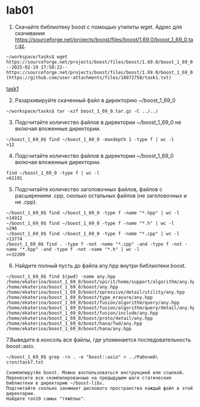 # lab01


1. Скачайте библиотеку boost с помощью утилиты wget. Адрес для скачивания https://sourceforge.net/projects/boost/files/boost/1.69.0/boost_1_69_0.tar.gz.
```
~/workspace/tasks$ wget https://sourceforge.net/projects/boost/files/boost/1.69.0/boost_1_69_0.tar.gz
--2025-02-19 17:58:22--  https://sourceforge.net/projects/boost/files/boost/1.69.0/boost_1_69_0.tar.gz[task1.txt](https://github.com/user-attachments/files/18872750/task1.txt)
```
[task1](task1.txt)

2. Разархивируйте скаченный файл в директорию ~/boost_1_69_0
  ```
~/workspace/tasks$ tar -xzf boost_1_69_0.tar.gz -C ../../
```
3. Подсчитайте количество файлов в директории ~/boost_1_69_0 не включая вложенные директории.
```
~/boost_1_69_0$ find ~/boost_1_69_0 -maxdepth 1 -type f | wc -l
>12
```
4. Подсчитайте количество файлов в директории ~/boost_1_69_0 включая вложенные директории.
```
find ~/boost_1_69_0 -type f | wc -l
>61191
```
5. Подсчитайте количество заголовочных файлов, файлов с расширением .cpp, сколько остальных файлов (не заголовочных и не .cpp).
```
~/boost_1_69_0$ find ~/boost_1_69_0 -type f -name "*.hpp" | wc -l
>14912
~/boost_1_69_0$ find ~/boost_1_69_0 -type f -name "*.h" | wc -l
>296
~/boost_1_69_0$ find ~/boost_1_69_0 -type f -name "*.cpp" | wc -l
>13774
/boost_1_69_0$ find . -type f -not -name "*.cpp" -and -type f -not -name "*.hpp" -and -type f -not -name "*.h" | wc -l
>>32209
```
6. Найдите полный пусть до файла any.hpp внутри библиотеки boost.
```
~/boost_1_69_0$ find $(pwd) -name any.hpp
/home/ekaterina/boost_1_69_0/boost/spirit/home/support/algorithm/any.hpp
/home/ekaterina/boost_1_69_0/boost/any.hpp
/home/ekaterina/boost_1_69_0/boost/xpressive/detail/utility/any.hpp
/home/ekaterina/boost_1_69_0/boost/type_erasure/any.hpp
/home/ekaterina/boost_1_69_0/boost/fusion/algorithm/query/any.hpp
/home/ekaterina/boost_1_69_0/boost/fusion/algorithm/query/detail/any.hpp
/home/ekaterina/boost_1_69_0/boost/fusion/include/any.hpp
/home/ekaterina/boost_1_69_0/boost/proto/detail/any.hpp
/home/ekaterina/boost_1_69_0/boost/hana/fwd/any.hpp
/home/ekaterina/boost_1_69_0/boost/hana/any.hpp
```
7.Выведите в консоль все файлы, где упоминается последовательность boost::asio.
```
~/boost_1_69_0$ grep -rn . -e "boost::asio" > ../Рабочий\ стол/task7.txt
```








    
    
    
    
    
    Скомпилирутйе boost. Можно воспользоваться инструкцией или ссылкой.
    Перенесите все скомпилированные на предыдущем шаге статические библиотеки в директорию ~/boost-libs.
    Подсчитайте сколько занимает дискового пространства каждый файл в этой директории.
    Найдите топ10 самых "тяжёлых".
